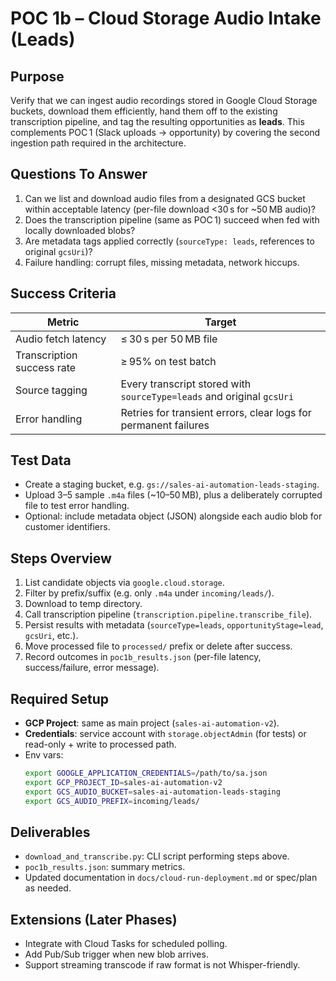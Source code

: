 # POC 1b – Cloud Storage Audio Intake (Leads)

## Purpose
Verify that we can ingest audio recordings stored in Google Cloud Storage buckets, download them efficiently, hand them off to the existing transcription pipeline, and tag the resulting opportunities as **leads**. This complements POC 1 (Slack uploads → opportunity) by covering the second ingestion path required in the architecture.

## Questions To Answer
1. Can we list and download audio files from a designated GCS bucket within acceptable latency (per-file download <30 s for ~50 MB audio)?
2. Does the transcription pipeline (same as POC 1) succeed when fed with locally downloaded blobs?
3. Are metadata tags applied correctly (`sourceType: leads`, references to original `gcsUri`)?
4. Failure handling: corrupt files, missing metadata, network hiccups.

## Success Criteria
| Metric | Target |
|--------|--------|
| Audio fetch latency | ≤ 30 s per 50 MB file |
| Transcription success rate | ≥ 95% on test batch |
| Source tagging | Every transcript stored with `sourceType=leads` and original `gcsUri` |
| Error handling | Retries for transient errors, clear logs for permanent failures |

## Test Data
- Create a staging bucket, e.g. `gs://sales-ai-automation-leads-staging`.
- Upload 3–5 sample `.m4a` files (~10–50 MB), plus a deliberately corrupted file to test error handling.
- Optional: include metadata object (JSON) alongside each audio blob for customer identifiers.

## Steps Overview
1. List candidate objects via `google.cloud.storage`.
2. Filter by prefix/suffix (e.g. only `.m4a` under `incoming/leads/`).
3. Download to temp directory.
4. Call transcription pipeline (`transcription.pipeline.transcribe_file`).
5. Persist results with metadata (`sourceType=leads`, `opportunityStage=lead`, `gcsUri`, etc.).
6. Move processed file to `processed/` prefix or delete after success.
7. Record outcomes in `poc1b_results.json` (per-file latency, success/failure, error message).

## Required Setup
- **GCP Project**: same as main project (`sales-ai-automation-v2`).
- **Credentials**: service account with `storage.objectAdmin` (for tests) or read-only + write to processed path.
- Env vars:
  ```bash
  export GOOGLE_APPLICATION_CREDENTIALS=/path/to/sa.json
  export GCP_PROJECT_ID=sales-ai-automation-v2
  export GCS_AUDIO_BUCKET=sales-ai-automation-leads-staging
  export GCS_AUDIO_PREFIX=incoming/leads/
  ```

## Deliverables
- `download_and_transcribe.py`: CLI script performing steps above.
- `poc1b_results.json`: summary metrics.
- Updated documentation in `docs/cloud-run-deployment.md` or spec/plan as needed.

## Extensions (Later Phases)
- Integrate with Cloud Tasks for scheduled polling.
- Add Pub/Sub trigger when new blob arrives.
- Support streaming transcode if raw format is not Whisper-friendly.
